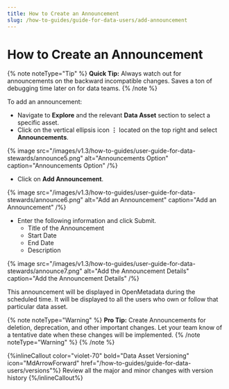 ```yaml
---
title: How to Create an Announcement
slug: /how-to-guides/guide-for-data-users/add-announcement
---
```


# How to Create an Announcement

{% note noteType="Tip" %} **Quick Tip:** Always watch out for announcements on the backward incompatible changes. Saves a ton of debugging time later on for data teams. {% /note %}

To add an announcement:
- Navigate to **Explore** and the relevant **Data Asset** section to select a specific asset.
- Click on the vertical ellipsis icon **⋮** located on the top right and select **Announcements**.

{% image
src="/images/v1.3/how-to-guides/user-guide-for-data-stewards/announce5.png"
alt="Announcements Option"
caption="Announcements Option"
/%}

- Click on **Add Announcement**.

{% image
src="/images/v1.3/how-to-guides/user-guide-for-data-stewards/announce6.png"
alt="Add an Announcement"
caption="Add an Announcement"
/%}

- Enter the following information and click Submit.
  - Title of the Announcement
  - Start Date
  - End Date
  - Description

{% image
src="/images/v1.3/how-to-guides/user-guide-for-data-stewards/announce7.png"
alt="Add the Announcement Details"
caption="Add the Announcement Details"
/%}

This announcement will be displayed in OpenMetadata during the scheduled time. It will be displayed to all the users who own or follow that particular data asset.

{% note noteType="Warning" %} 
**Pro Tip:** Create Announcements for deletion, deprecation, and other important changes. Let your team know of a tentative date when these changes will be implemented.
{% /note noteType="Warning" %}
{% /note %}

{%inlineCallout
  color="violet-70"
  bold="Data Asset Versioning"
  icon="MdArrowForward"
  href="/how-to-guides/guide-for-data-users/versions"%}
  Review all the major and minor changes with version history
{%/inlineCallout%}